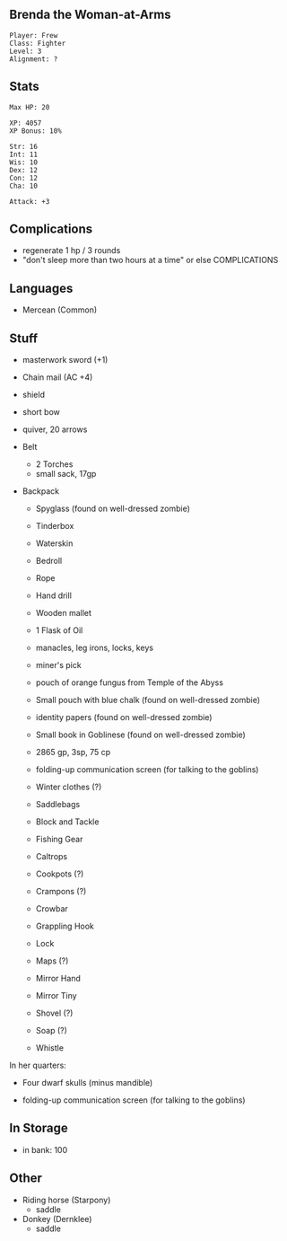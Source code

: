
## Brenda the Woman-at-Arms

    Player: Frew
    Class: Fighter
    Level: 3
    Alignment: ?

## Stats

    Max HP: 20

    XP: 4057
    XP Bonus: 10%

    Str: 16
    Int: 11
    Wis: 10
    Dex: 12
    Con: 12
    Cha: 10

    Attack: +3

## Complications

* regenerate 1 hp / 3 rounds
* "don't sleep more than two hours at a time" or else COMPLICATIONS

## Languages

- Mercean (Common)

## Stuff

* masterwork sword (+1)
* Chain mail (AC +4)
* shield
* short bow
* quiver, 20 arrows

* Belt
  * 2 Torches
  * small sack, 17gp

* Backpack
  * Spyglass (found on well-dressed zombie)
  * Tinderbox
  * Waterskin
  * Bedroll
  * Rope
  * Hand drill
  * Wooden mallet
  * 1 Flask of Oil
  * manacles, leg irons, locks, keys
  * miner's pick

  * pouch of orange fungus from Temple of the Abyss
  * Small pouch with blue chalk (found on well-dressed zombie)
  * identity papers (found on well-dressed zombie)
  * Small book in Goblinese (found on well-dressed zombie)

  * 2865 gp, 3sp, 75 cp

  * folding-up communication screen (for talking to the goblins)

  * Winter clothes (?)
  * Saddlebags
  * Block and Tackle
  * Fishing Gear
  * Caltrops
  * Cookpots (?)
  * Crampons (?)
  * Crowbar
  * Grappling Hook
  * Lock
  * Maps (?)
  * Mirror Hand
  * Mirror Tiny
  * Shovel (?)
  * Soap (?)
  * Whistle

In her quarters:

  * Four dwarf skulls (minus mandible)

 * folding-up communication screen (for talking to the goblins)

## In Storage

* in bank: 100

## Other

* Riding horse (Starpony)
  * saddle
* Donkey (Dernklee)
  * saddle
